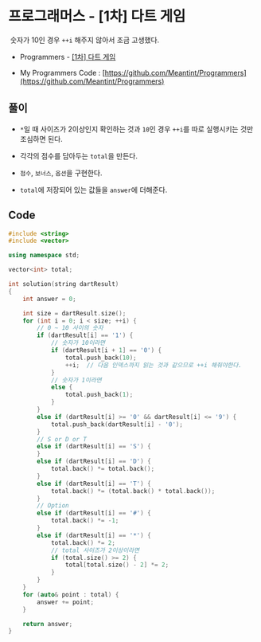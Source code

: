 # 프로그래머스 - [1차] 다트 게임

&nbsp;숫자가 10인 경우 `++i` 해주지 않아서 조금 고생했다.

- Programmers - [[1차] 다트 게임](https://programmers.co.kr/learn/courses/30/lessons/17682)

- My Programmers Code : [https://github.com/Meantint/Programmers](https://github.com/Meantint/Programmers)

## 풀이

- `*`일 때 사이즈가 2이상인지 확인하는 것과 `10`인 경우 `++i`를 따로 실행시키는 것만 조심하면 된다.

- 각각의 점수를 담아두는 `total`을 만든다.

- `점수`, `보너스`, `옵션`을 구현한다.

- `total`에 저장되어 있는 값들을 `answer`에 더해준다.

## Code

```cpp
#include <string>
#include <vector>

using namespace std;

vector<int> total;

int solution(string dartResult)
{
    int answer = 0;

    int size = dartResult.size();
    for (int i = 0; i < size; ++i) {
        // 0 ~ 10 사이의 숫자
        if (dartResult[i] == '1') {
            // 숫자가 10이라면
            if (dartResult[i + 1] == '0') {
                total.push_back(10);
                ++i;  // 다음 인덱스까지 읽는 것과 같으므로 ++i 해줘야한다.
            }
            // 숫자가 1이라면
            else {
                total.push_back(1);
            }
        }
        else if (dartResult[i] >= '0' && dartResult[i] <= '9') {
            total.push_back(dartResult[i] - '0');
        }
        // S or D or T
        else if (dartResult[i] == 'S') {
        }
        else if (dartResult[i] == 'D') {
            total.back() *= total.back();
        }
        else if (dartResult[i] == 'T') {
            total.back() *= (total.back() * total.back());
        }
        // Option
        else if (dartResult[i] == '#') {
            total.back() *= -1;
        }
        else if (dartResult[i] == '*') {
            total.back() *= 2;
            // total 사이즈가 2이상이라면
            if (total.size() >= 2) {
                total[total.size() - 2] *= 2;
            }
        }
    }
    for (auto& point : total) {
        answer += point;
    }

    return answer;
}
```
